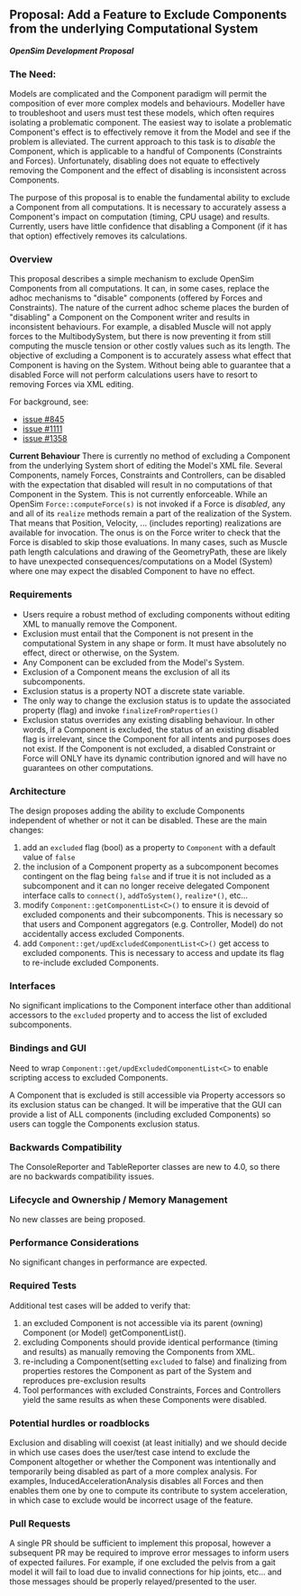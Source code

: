## Proposal: Add a Feature to Exclude Components from the underlying Computational System

***OpenSim Development Proposal***

### The Need:
Models are complicated and the Component paradigm will permit the composition of ever more complex models and behaviours. Modeller have to troubleshoot and users must test these models, which often requires isolating a problematic component. The easiest way to isolate a problematic Component's effect is to effectively remove it from the Model and see if the problem is alleviated. The current approach to this task is to *disable* the Component, which is applicable to a handful of Components (Constraints and Forces). Unfortunately, disabling does not equate to effectively removing the Component and the effect of disabling is inconsistent across Components.   

The purpose of this proposal is to enable the fundamental ability to exclude a Component from all computations. It is necessary to accurately assess a Component's impact on computation (timing, CPU usage) and results. Currently, users have little confidence that disabling a Component (if it has that option) effectively removes its calculations. 

### Overview
This proposal describes a simple mechanism to exclude OpenSim Components from all computations. It can, in some cases, replace the adhoc mechanisms to "disable" components (offered by Forces and Constraints). The nature of the current adhoc scheme places the burden of "disabling" a Component on the Component writer and results in inconsistent behaviours. For example, a disabled Muscle will not apply forces to the MultibodySystem, but there is now preventing it from still computing the muscle tension or other costly values such as its length. The objective of excluding a Component is to accurately assess what effect that Component is having on the System. Without being able to guarantee that a disabled Force will not perform calculations users have to resort to removing Forces via XML editing.

For background, see:
- [issue #845](https://github.com/opensim-org/opensim-core/issues/845)
- [issue #1111](https://github.com/opensim-org/opensim-core/issues/1111)
- [issue #1358](https://github.com/opensim-org/opensim-core/issues/1358)

**Current Behaviour**
There is currently no method of excluding a Component from the underlying System short of editing the Model's XML file. Several Components, namely Forces, Constraints and Controllers, can be disabled with the expectation that disabled will  result in no computations of that Component in the System. This is not currently enforceable. While an OpenSim `Force::computeForce(s)` is not invoked if a Force is *disabled*, any and all of its `realize` methods remain a part of the realization of the System. That means that Position, Velocity, ... (includes reporting) realizations are available for invocation.  The onus is on the Force writer to check that the Force is disabled to skip those evaluations. In many cases, such as Muscle path length calculations and drawing of the GeometryPath, these are likely to have unexpected consequences/computations on a Model (System) where one may expect the disabled Component to have no effect.

### Requirements
- Users require a robust method of excluding components without editing XML to manually remove the Component.
- Exclusion must entail that the Component is not present in the computational System in any shape or form. It must have absolutely no effect, direct or otherwise, on the System.
- Any Component can be excluded from the Model's System.
- Exclusion of a Component means the exclusion of all its subcomponents.
- Exclusion status is a property NOT a discrete state variable.
- The only way to change the exclusion status is to update the associated property (flag) and invoke  `finalizeFromProperties()`  
- Exclusion status overrides any existing disabling behaviour. In other words, if a Component is excluded, the status of an existing disabled flag is irrelevant, since the Component for all intents and purposes does not exist. If the Component is not excluded, a disabled Constraint or Force will ONLY have its dynamic contribution ignored and will have no guarantees on other computations.
 
### Architecture
The design proposes adding the ability to exclude Components independent of whether or not it can be disabled.
These are the main changes:

1. add an `excluded` flag (bool) as a property to `Component` with a default value of `false`
2. the inclusion of a Component property as a subcomponent becomes contingent on the flag being `false` and if true it is not included as a subcomponent and it can no longer receive delegated Component interface calls to `connect()`, `addToSystem()`, `realize*()`, etc...  
3. modify `Component::getComponentList<C>()` to ensure it is devoid of excluded components and their subcomponents. This is necessary so that users and Component aggregators (e.g. Controller, Model) do not accidentally access excluded Components. 
4. add `Component::get/updExcludedComponentList<C>()` get access to excluded components. This is necessary to access and update its flag to re-include excluded Components.

### Interfaces
No significant implications to the Component interface other than additional accessors to the `excluded` property and to access the list of excluded subcomponents. 

### Bindings and GUI
Need to wrap `Component::get/updExcludedComponentList<C>` to enable scripting access to excluded Components.  

A Component that is excluded is still accessible via Property accessors so its exclusion status can be changed. It will be imperative that the GUI can provide a list of ALL components (including excluded Components) so users can toggle the Components exclusion status. 

### Backwards Compatibility
The ConsoleReporter and TableReporter classes are new to 4.0, so there are no backwards compatibility issues.

### Lifecycle and Ownership / Memory Management
No new classes are being proposed.

### Performance Considerations
No significant changes in performance are expected.

### Required Tests
Additional test cases will be added to verify that:
1. an excluded Component is not accessible via its parent (owning) Component (or Model) getComponentList<C>(). 
2. excluding Components should provide identical performance (timing and results) as manually removing the Components from XML.
3. re-including a Component(setting `excluded` to false) and finalizing from properties restores the Component as part of the System and reproduces pre-exclusion results
4. Tool performances with excluded Constraints, Forces and Controllers yield the same results as when these Components were disabled.

### Potential hurdles or roadblocks
Exclusion and disabling will coexist (at least initially) and we should decide in which use cases does the user/test case intend to exclude the Component altogether or whether the Component was intentionally and temporarily being disabled as part of a more complex analysis. For examples, InducedAccelerationAnalysis disables all Forces and then enables them one by one to compute its contribute to system acceleration, in which case to exclude would be incorrect usage of the feature.

### Pull Requests
A single PR should be sufficient to implement this proposal, however a subsequent PR may be required 
to improve error messages to inform users of expected failures. For example, if one excluded the pelvis from a gait model it will fail to load due to invalid connections for hip joints, etc... and those messages should be properly relayed/presented to the user.


